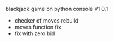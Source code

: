 blackjack game on python console V1.0.1

- checker of moves rebuild
- moves function fix
- fix with zero bid